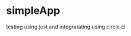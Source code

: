 # simpleApp
testing using jest and  integratating using circle ci

<!-- [![HKiwooma](https://circleci.com/gh/HKiwooma/testing-circle-ci.svg?style=svg)](https://circleci.com/gh/HKiwooma/testing-circle-ci)
[![Coverage Status](https://coveralls.io/repos/github/HKiwooma/testing-circle-ci/badge.svg?branch=master)](https://coveralls.io/github/HKiwooma/testing-circle-ci?branch=master)
[![Coverage Status](https://coveralls.io/repos/github/HKiwooma/testing-circle-ci/badge.svg?branch=master)](https://coveralls.io/github/HKiwooma/testing-circle-ci?branch=master) -->